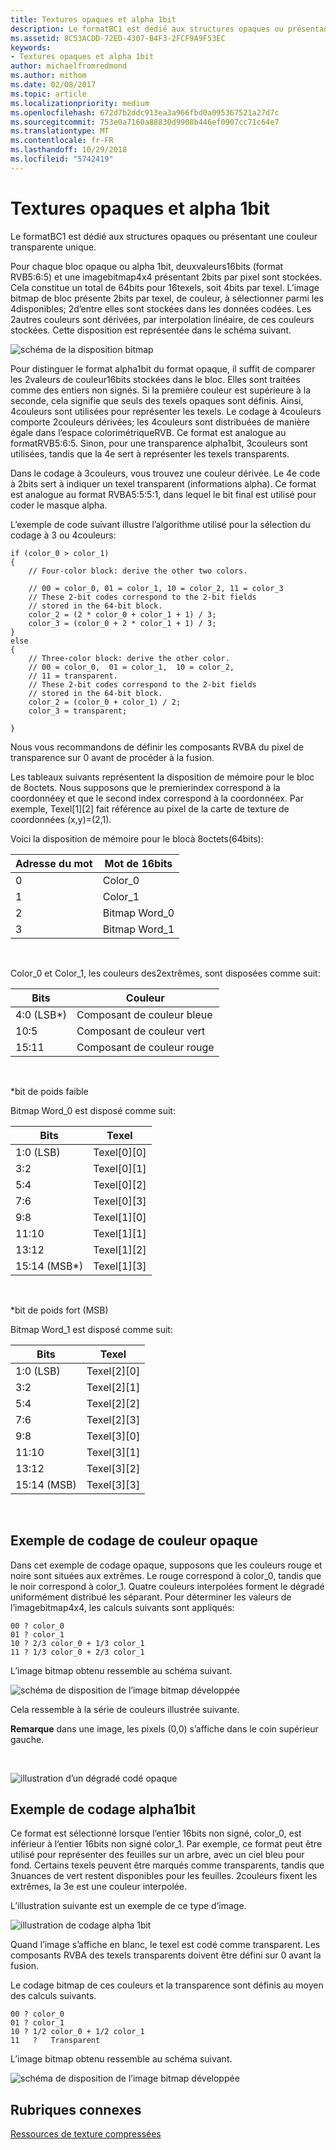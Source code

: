 ```yaml
---
title: Textures opaques et alpha 1bit
description: Le formatBC1 est dédié aux structures opaques ou présentant une couleur transparente unique.
ms.assetid: 8C53ACDD-72ED-4307-B4F3-2FCF9A9F53EC
keywords:
- Textures opaques et alpha 1bit
author: michaelfromredmond
ms.author: mithom
ms.date: 02/08/2017
ms.topic: article
ms.localizationpriority: medium
ms.openlocfilehash: 672d7b2ddc913ea3a966fbd0a095367521a27d7c
ms.sourcegitcommit: 753e0a7160a88830d9908b446ef0907cc71c64e7
ms.translationtype: MT
ms.contentlocale: fr-FR
ms.lasthandoff: 10/29/2018
ms.locfileid: "5742419"
---
```

# <a name="span-iddirect3dconceptsopaqueand1-bitalphatexturesspanopaque-and-1-bit-alpha-textures"></a><span id="direct3dconcepts.opaque_and_1-bit_alpha_textures"></span>Textures opaques et alpha 1bit


Le formatBC1 est dédié aux structures opaques ou présentant une couleur transparente unique.

Pour chaque bloc opaque ou alpha 1bit, deuxvaleurs16bits (format RVB5:6:5) et une imagebitmap4x4 présentant 2bits par pixel sont stockées. Cela constitue un total de 64bits pour 16texels, soit 4bits par texel. L’image bitmap de bloc présente 2bits par texel, de couleur, à sélectionner parmi les 4disponibles; 2d’entre elles sont stockées dans les données codées. Les 2autres couleurs sont dérivées, par interpolation linéaire, de ces couleurs stockées. Cette disposition est représentée dans le schéma suivant.

![schéma de la disposition bitmap](images/colors1.png)

Pour distinguer le format alpha1bit du format opaque, il suffit de comparer les 2valeurs de couleur16bits stockées dans le bloc. Elles sont traitées comme des entiers non signés. Si la première couleur est supérieure à la seconde, cela signifie que seuls des texels opaques sont définis. Ainsi, 4couleurs sont utilisées pour représenter les texels. Le codage à 4couleurs comporte 2couleurs dérivées; les 4couleurs sont distribuées de manière égale dans l’espace colorimétriqueRVB. Ce format est analogue au formatRVB5:6:5. Sinon, pour une transparence alpha1bit, 3couleurs sont utilisées, tandis que la 4e sert à représenter les texels transparents.

Dans le codage à 3couleurs, vous trouvez une couleur dérivée. Le 4e code à 2bits sert à indiquer un texel transparent (informations alpha). Ce format est analogue au format RVBA5:5:5:1, dans lequel le bit final est utilisé pour coder le masque alpha.

L’exemple de code suivant illustre l’algorithme utilisé pour la sélection du codage à 3 ou 4couleurs:

```
if (color_0 > color_1) 
{
    // Four-color block: derive the other two colors. 
    
    // 00 = color_0, 01 = color_1, 10 = color_2, 11 = color_3
    // These 2-bit codes correspond to the 2-bit fields 
    // stored in the 64-bit block.
    color_2 = (2 * color_0 + color_1 + 1) / 3;
    color_3 = (color_0 + 2 * color_1 + 1) / 3;
}    
else
{ 
    // Three-color block: derive the other color.
    // 00 = color_0,  01 = color_1,  10 = color_2,  
    // 11 = transparent.
    // These 2-bit codes correspond to the 2-bit fields 
    // stored in the 64-bit block. 
    color_2 = (color_0 + color_1) / 2;    
    color_3 = transparent;    

}
```

Nous vous recommandons de définir les composants RVBA du pixel de transparence sur 0 avant de procéder à la fusion.

Les tableaux suivants représentent la disposition de mémoire pour le bloc de 8octets. Nous supposons que le premierindex correspond à la coordonnéey et que le second index correspond à la coordonnéex. Par exemple, Texel\[1\]\[2\] fait référence au pixel de la carte de texture de coordonnées (x,y)=(2,1).

Voici la disposition de mémoire pour le blocà 8octets(64bits):

| Adresse du mot | Mot de 16bits    |
|--------------|----------------|
| 0            | Color\_0       |
| 1            | Color\_1       |
| 2            | Bitmap Word\_0 |
| 3            | Bitmap Word\_1 |

 

Color\_0 et Color\_1, les couleurs des2extrêmes, sont disposées comme suit:

| Bits        | Couleur                 |
|-------------|-----------------------|
| 4:0 (LSB\*) | Composant de couleur bleue  |
| 10:5        | Composant de couleur vert |
| 15:11       | Composant de couleur rouge   |

 

\*bit de poids faible

Bitmap Word\_0 est disposé comme suit:

| Bits          | Texel           |
|---------------|-----------------|
| 1:0 (LSB)     | Texel\[0\]\[0\] |
| 3:2           | Texel\[0\]\[1\] |
| 5:4           | Texel\[0\]\[2\] |
| 7:6           | Texel\[0\]\[3\] |
| 9:8           | Texel\[1\]\[0\] |
| 11:10         | Texel\[1\]\[1\] |
| 13:12         | Texel\[1\]\[2\] |
| 15:14 (MSB\*) | Texel\[1\]\[3\] |

 

\*bit de poids fort (MSB)

Bitmap Word\_1 est disposé comme suit:

| Bits        | Texel           |
|-------------|-----------------|
| 1:0 (LSB)   | Texel\[2\]\[0\] |
| 3:2         | Texel\[2\]\[1\] |
| 5:4         | Texel\[2\]\[2\] |
| 7:6         | Texel\[2\]\[3\] |
| 9:8         | Texel\[3\]\[0\] |
| 11:10       | Texel\[3\]\[1\] |
| 13:12       | Texel\[3\]\[2\] |
| 15:14 (MSB) | Texel\[3\]\[3\] |

 

## <a name="span-idexampleofopaquecolorencodingspanspan-idexampleofopaquecolorencodingspanspan-idexampleofopaquecolorencodingspanexample-of-opaque-color-encoding"></a><span id="Example_of_Opaque_Color_Encoding"></span><span id="example_of_opaque_color_encoding"></span><span id="EXAMPLE_OF_OPAQUE_COLOR_ENCODING"></span>Exemple de codage de couleur opaque


Dans cet exemple de codage opaque, supposons que les couleurs rouge et noire sont situées aux extrêmes. Le rouge correspond à color\_0, tandis que le noir correspond à color\_1. Quatre couleurs interpolées forment le dégradé uniformément distribué les séparant. Pour déterminer les valeurs de l’imagebitmap4x4, les calculs suivants sont appliqués:

```
00 ? color_0
01 ? color_1
10 ? 2/3 color_0 + 1/3 color_1
11 ? 1/3 color_0 + 2/3 color_1
```

L’image bitmap obtenu ressemble au schéma suivant.

![schéma de disposition de l’image bitmap développée](images/colors2.png)

Cela ressemble à la série de couleurs illustrée suivante.

**Remarque**  dans une image, les pixels (0,0) s’affiche dans le coin supérieur gauche.

 

![illustration d’un dégradé codé opaque](images/redsquares.png)

## <a name="span-idexampleof1bitalphaencodingspanspan-idexampleof1bitalphaencodingspanspan-idexampleof1bitalphaencodingspanexample-of-1-bit-alpha-encoding"></a><span id="Example_of_1_Bit_Alpha_Encoding"></span><span id="example_of_1_bit_alpha_encoding"></span><span id="EXAMPLE_OF_1_BIT_ALPHA_ENCODING"></span>Exemple de codage alpha1bit


Ce format est sélectionné lorsque l’entier 16bits non signé, color\_0, est inférieur à l’entier 16bits non signé color\_1. Par exemple, ce format peut être utilisé pour représenter des feuilles sur un arbre, avec un ciel bleu pour fond. Certains texels peuvent être marqués comme transparents, tandis que 3nuances de vert restent disponibles pour les feuilles. 2couleurs fixent les extrêmes, la 3e est une couleur interpolée.

L’illustration suivante est un exemple de ce type d’image.

![illustration de codage alpha 1bit](images/greenthing.png)

Quand l’image s’affiche en blanc, le texel est codé comme transparent. Les composants RVBA des texels transparents doivent être défini sur 0 avant la fusion.

Le codage bitmap de ces couleurs et la transparence sont définis au moyen des calculs suivants.

```
00 ? color_0
01 ? color_1
10 ? 1/2 color_0 + 1/2 color_1
11   ?   Transparent
```

L’image bitmap obtenu ressemble au schéma suivant.

![schéma de disposition de l’image bitmap développée](images/colors3.png)

## <a name="span-idrelated-topicsspanrelated-topics"></a><span id="related-topics"></span>Rubriques connexes


[Ressources de texture compressées](compressed-texture-resources.md)

 

 




